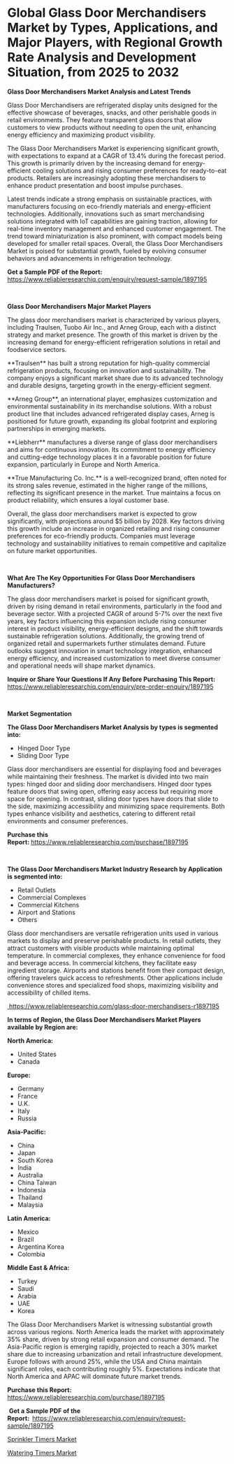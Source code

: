 <p><h1>Global Glass Door Merchandisers Market by Types, Applications, and Major Players, with Regional Growth Rate Analysis and Development Situation, from 2025 to 2032</h1></p><p><strong>Glass Door Merchandisers Market Analysis and Latest Trends</strong></p>
<p><p>Glass Door Merchandisers are refrigerated display units designed for the effective showcase of beverages, snacks, and other perishable goods in retail environments. They feature transparent glass doors that allow customers to view products without needing to open the unit, enhancing energy efficiency and maximizing product visibility. </p><p>The Glass Door Merchandisers Market is experiencing significant growth, with expectations to expand at a CAGR of 13.4% during the forecast period. This growth is primarily driven by the increasing demand for energy-efficient cooling solutions and rising consumer preferences for ready-to-eat products. Retailers are increasingly adopting these merchandisers to enhance product presentation and boost impulse purchases. </p><p>Latest trends indicate a strong emphasis on sustainable practices, with manufacturers focusing on eco-friendly materials and energy-efficient technologies. Additionally, innovations such as smart merchandising solutions integrated with IoT capabilities are gaining traction, allowing for real-time inventory management and enhanced customer engagement. The trend toward miniaturization is also prominent, with compact models being developed for smaller retail spaces. Overall, the Glass Door Merchandisers Market is poised for substantial growth, fueled by evolving consumer behaviors and advancements in refrigeration technology.</p></p>
<p><strong>Get a Sample PDF of the Report:&nbsp;</strong> <a href="https://www.reliableresearchiq.com/enquiry/request-sample/1897195?utm_campaign=99&utm_medium=2&utm_source=Github&utm_content=ia&utm_term=22022025&utm_id=glass-door-merchandisers">https://www.reliableresearchiq.com/enquiry/request-sample/1897195</a></p>
<p>&nbsp;</p>
<p><strong>Glass Door Merchandisers Major Market Players</strong></p>
<p><p>The glass door merchandisers market is characterized by various players, including Traulsen, Tuobo Air Inc., and Arneg Group, each with a distinct strategy and market presence. The growth of this market is driven by the increasing demand for energy-efficient refrigeration solutions in retail and foodservice sectors.</p><p>**Traulsen** has built a strong reputation for high-quality commercial refrigeration products, focusing on innovation and sustainability. The company enjoys a significant market share due to its advanced technology and durable designs, targeting growth in the energy-efficient segment.</p><p>**Arneg Group**, an international player, emphasizes customization and environmental sustainability in its merchandise solutions. With a robust product line that includes advanced refrigerated display cases, Arneg is positioned for future growth, expanding its global footprint and exploring partnerships in emerging markets.</p><p>**Liebherr** manufactures a diverse range of glass door merchandisers and aims for continuous innovation. Its commitment to energy efficiency and cutting-edge technology places it in a favorable position for future expansion, particularly in Europe and North America.</p><p>**True Manufacturing Co. Inc.** is a well-recognized brand, often noted for its strong sales revenue, estimated in the higher range of the millions, reflecting its significant presence in the market. True maintains a focus on product reliability, which ensures a loyal customer base.</p><p>Overall, the glass door merchandisers market is expected to grow significantly, with projections around $5 billion by 2028. Key factors driving this growth include an increase in organized retailing and rising consumer preferences for eco-friendly products. Companies must leverage technology and sustainability initiatives to remain competitive and capitalize on future market opportunities.</p></p>
<p>&nbsp;</p>
<p><strong>What Are The Key Opportunities For Glass Door Merchandisers Manufacturers?</strong></p>
<p><p>The glass door merchandisers market is poised for significant growth, driven by rising demand in retail environments, particularly in the food and beverage sector. With a projected CAGR of around 5-7% over the next five years, key factors influencing this expansion include rising consumer interest in product visibility, energy-efficient designs, and the shift towards sustainable refrigeration solutions. Additionally, the growing trend of organized retail and supermarkets further stimulates demand. Future outlooks suggest innovation in smart technology integration, enhanced energy efficiency, and increased customization to meet diverse consumer and operational needs will shape market dynamics.</p></p>
<p><strong>Inquire or Share Your Questions If Any Before Purchasing This Report:</strong> <a href="https://www.reliableresearchiq.com/enquiry/pre-order-enquiry/1897195?utm_campaign=99&utm_medium=2&utm_source=Github&utm_content=ia&utm_term=22022025&utm_id=glass-door-merchandisers">https://www.reliableresearchiq.com/enquiry/pre-order-enquiry/1897195</a></p>
<p>&nbsp;</p>
<p><strong>Market Segmentation</strong></p>
<p><strong>The Glass Door Merchandisers Market Analysis by types is segmented into:</strong></p>
<p><ul><li>Hinged Door Type</li><li>Sliding Door Type</li></ul></p>
<p><p>Glass door merchandisers are essential for displaying food and beverages while maintaining their freshness. The market is divided into two main types: hinged door and sliding door merchandisers. Hinged door types feature doors that swing open, offering easy access but requiring more space for opening. In contrast, sliding door types have doors that slide to the side, maximizing accessibility and minimizing space requirements. Both types enhance visibility and aesthetics, catering to different retail environments and consumer preferences.</p></p>
<p><strong>Purchase this Report:&nbsp;</strong><a href="https://www.reliableresearchiq.com/purchase/1897195?utm_campaign=99&utm_medium=2&utm_source=Github&utm_content=ia&utm_term=22022025&utm_id=glass-door-merchandisers">https://www.reliableresearchiq.com/purchase/1897195</a></p>
<p>&nbsp;</p>
<p><strong>The Glass Door Merchandisers Market Industry Research by Application is segmented into:</strong></p>
<p><ul><li>Retail Outlets</li><li>Commercial Complexes</li><li>Commercial Kitchens</li><li>Airport and Stations</li><li>Others</li></ul></p>
<p><p>Glass door merchandisers are versatile refrigeration units used in various markets to display and preserve perishable products. In retail outlets, they attract customers with visible products while maintaining optimal temperature. In commercial complexes, they enhance convenience for food and beverage access. In commercial kitchens, they facilitate easy ingredient storage. Airports and stations benefit from their compact design, offering travelers quick access to refreshments. Other applications include convenience stores and specialized food shops, maximizing visibility and accessibility of chilled items.</p></p>
<p><a href="https://www.reliableresearchiq.com/glass-door-merchandisers-r1897195?utm_campaign=99&utm_medium=2&utm_source=Github&utm_content=ia&utm_term=22022025&utm_id=glass-door-merchandisers">&nbsp;https://www.reliableresearchiq.com/glass-door-merchandisers-r1897195</a></p>
<p><strong>In terms of Region, the Glass Door Merchandisers Market Players available by Region are:</strong></p>
<p>
    <p> <strong> North America: </strong>
        <ul>
            <li>United States</li>
            <li>Canada</li>
        </ul>
        </p> 
    <p> <strong> Europe: </strong>
        <ul>
            <li>Germany</li>
            <li>France</li>
            <li>U.K.</li>
            <li>Italy</li>
            <li>Russia</li>
        </ul>
        </p> 
    <p> <strong> Asia-Pacific: </strong>
        <ul>
            <li>China</li>
            <li>Japan</li>
            <li>South Korea</li>
            <li>India</li>
            <li>Australia</li>
            <li>China Taiwan</li>
            <li>Indonesia</li>
            <li>Thailand</li>
            <li>Malaysia</li>
        </ul>
        </p> 
    <p> <strong> Latin America: </strong>
        <ul>
            <li>Mexico</li>
            <li>Brazil</li>
            <li>Argentina Korea</li>
            <li>Colombia</li>
        </ul>
        </p> 
    <p> <strong> Middle East & Africa: </strong>
        <ul>
            <li>Turkey</li>
            <li>Saudi</li>
            <li>Arabia</li>
            <li>UAE</li>
            <li>Korea</li>
        </ul>
    </p>
    </p>
<p><p>The Glass Door Merchandisers Market is witnessing substantial growth across various regions. North America leads the market with approximately 35% share, driven by strong retail expansion and consumer demand. The Asia-Pacific region is emerging rapidly, projected to reach a 30% market share due to increasing urbanization and retail infrastructure development. Europe follows with around 25%, while the USA and China maintain significant roles, each contributing roughly 5%. Expectations indicate that North America and APAC will dominate future market trends.</p></p>
<p><strong>Purchase this Report: </strong><a href="https://www.reliableresearchiq.com/purchase/1897195?utm_campaign=99&utm_medium=2&utm_source=Github&utm_content=ia&utm_term=22022025&utm_id=glass-door-merchandisers">https://www.reliableresearchiq.com/purchase/1897195</a></p>
<p>&nbsp;<strong>Get a Sample PDF of the Report:&nbsp;&nbsp;</strong><a href="https://www.reliableresearchiq.com/enquiry/request-sample/1897195?utm_campaign=99&utm_medium=2&utm_source=Github&utm_content=ia&utm_term=22022025&utm_id=glass-door-merchandisers">https://www.reliableresearchiq.com/enquiry/request-sample/1897195</a></p>
<p><strong></strong></p>
<p><p><a href="https://github.com/balkanalazar/Market-Research-Report-List-1/blob/main/sprinkler-timers-market.md?utm_campaign=99&utm_medium=2&utm_source=Github&utm_content=ia&utm_term=22022025&utm_id=glass-door-merchandisers">Sprinkler Timers Market</a></p><p><a href="https://github.com/zouzangummer/Market-Research-Report-List-1/blob/main/watering-timers-market.md?utm_campaign=99&utm_medium=2&utm_source=Github&utm_content=ia&utm_term=22022025&utm_id=glass-door-merchandisers">Watering Timers Market</a></p></p>
